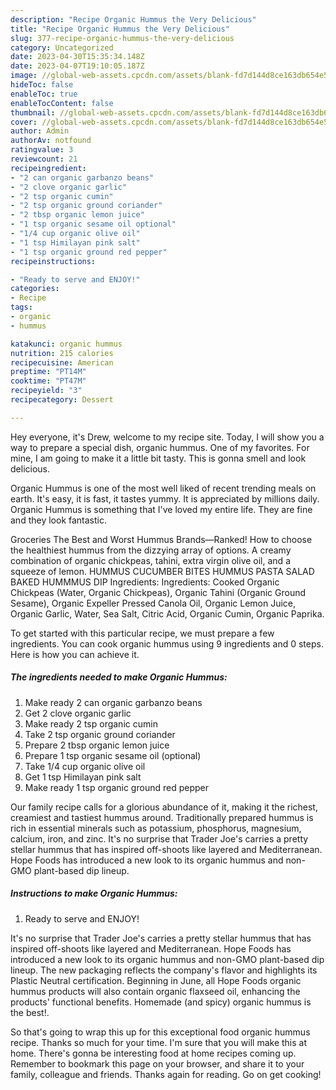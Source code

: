 ```yaml
---
description: "Recipe Organic Hummus the Very Delicious"
title: "Recipe Organic Hummus the Very Delicious"
slug: 377-recipe-organic-hummus-the-very-delicious
category: Uncategorized
date: 2023-04-30T15:35:34.148Z
date: 2023-04-07T19:10:05.187Z
image: //global-web-assets.cpcdn.com/assets/blank-fd7d144d8ce163db654e5a02c40b08a2775adb7897d16e4062681dc7e1b2800f.png
hideToc: false
enableToc: true
enableTocContent: false
thumbnail: //global-web-assets.cpcdn.com/assets/blank-fd7d144d8ce163db654e5a02c40b08a2775adb7897d16e4062681dc7e1b2800f.png
cover: //global-web-assets.cpcdn.com/assets/blank-fd7d144d8ce163db654e5a02c40b08a2775adb7897d16e4062681dc7e1b2800f.png
author: Admin
authorAv: notfound
ratingvalue: 3
reviewcount: 21
recipeingredient:
- "2 can organic garbanzo beans"
- "2 clove organic garlic"
- "2 tsp organic cumin"
- "2 tsp organic ground coriander"
- "2 tbsp organic lemon juice"
- "1 tsp organic sesame oil optional"
- "1/4 cup organic olive oil"
- "1 tsp Himilayan pink salt"
- "1 tsp organic ground red pepper"
recipeinstructions:

- "Ready to serve and ENJOY!"
categories:
- Recipe
tags:
- organic
- hummus

katakunci: organic hummus 
nutrition: 215 calories
recipecuisine: American
preptime: "PT14M"
cooktime: "PT47M"
recipeyield: "3"
recipecategory: Dessert

---
```



Hey everyone, it's Drew, welcome to my recipe site. Today, I will show you a way to prepare a special dish, organic hummus. One of my favorites. For mine, I am going to make it a little bit tasty. This is gonna smell and look delicious.

Organic Hummus is one of the most well liked of recent trending meals on earth. It's easy, it is fast, it tastes yummy. It is appreciated by millions daily. Organic Hummus is something that I've loved my entire life. They are fine and they look fantastic.

Groceries The Best and Worst Hummus Brands—Ranked! How to choose the healthiest hummus from the dizzying array of options. A creamy combination of organic chickpeas, tahini, extra virgin olive oil, and a squeeze of lemon. HUMMUS CUCUMBER BITES HUMMUS PASTA SALAD BAKED HUMMMUS DIP Ingredients: Ingredients: Cooked Organic Chickpeas (Water, Organic Chickpeas), Organic Tahini (Organic Ground Sesame), Organic Expeller Pressed Canola Oil, Organic Lemon Juice, Organic Garlic, Water, Sea Salt, Citric Acid, Organic Cumin, Organic Paprika.


To get started with this particular recipe, we must prepare a few ingredients. You can cook organic hummus using 9 ingredients and 0 steps. Here is how you can achieve it.

<!--inarticleads1-->

##### The ingredients needed to make Organic Hummus:

1. Make ready 2 can organic garbanzo beans
1. Get 2 clove organic garlic
1. Make ready 2 tsp organic cumin
1. Take 2 tsp organic ground coriander
1. Prepare 2 tbsp organic lemon juice
1. Prepare 1 tsp organic sesame oil (optional)
1. Take 1/4 cup organic olive oil
1. Get 1 tsp Himilayan pink salt
1. Make ready 1 tsp organic ground red pepper


Our family recipe calls for a glorious abundance of it, making it the richest, creamiest and tastiest hummus around. Traditionally prepared hummus is rich in essential minerals such as potassium, phosphorus, magnesium, calcium, iron, and zinc. It&#39;s no surprise that Trader Joe&#39;s carries a pretty stellar hummus that has inspired off-shoots like layered and Mediterranean. Hope Foods has introduced a new look to its organic hummus and non-GMO plant-based dip lineup. 

<!--inarticleads2-->

##### Instructions to make Organic Hummus:


1. Ready to serve and ENJOY!

It&#39;s no surprise that Trader Joe&#39;s carries a pretty stellar hummus that has inspired off-shoots like layered and Mediterranean. Hope Foods has introduced a new look to its organic hummus and non-GMO plant-based dip lineup. The new packaging reflects the company&#39;s flavor and highlights its Plastic Neutral certification. Beginning in June, all Hope Foods organic hummus products will also contain organic flaxseed oil, enhancing the products&#39; functional benefits. Homemade (and spicy) organic hummus is the best!. 

So that's going to wrap this up for this exceptional food organic hummus recipe. Thanks so much for your time. I'm sure that you will make this at home. There's gonna be interesting food at home recipes coming up. Remember to bookmark this page on your browser, and share it to your family, colleague and friends. Thanks again for reading. Go on get cooking!
